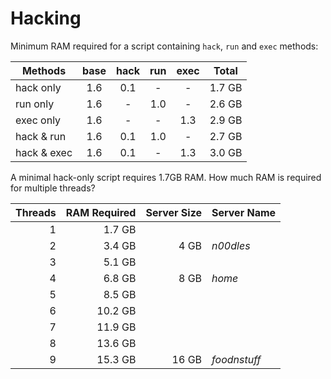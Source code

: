 # Hacking

Minimum RAM required for a script containing `hack`, `run` and `exec` methods:

| Methods     | base | hack | run  | exec | Total  |
|-------------|:----:|:----:|:----:|:----:|:------:|
| hack only   | 1.6  | 0.1  |   -  |   -  | 1.7 GB |
| run only    | 1.6  |   -  | 1.0  |   -  | 2.6 GB |
| exec only   | 1.6  |   -  |   -  | 1.3  | 2.9 GB |
| hack & run  | 1.6  | 0.1  | 1.0  |   -  | 2.7 GB |
| hack & exec | 1.6  | 0.1  |   -  | 1.3  | 3.0 GB |

A minimal hack-only script requires 1.7GB RAM. How much RAM is required for multiple threads?

|  Threads | RAM Required | Server Size | Server Name  |
|---------:|-------------:|------------:|--------------|
|        1 |       1.7 GB |             |              |
|        2 |       3.4 GB |        4 GB | _n00dles_    |
|        3 |       5.1 GB |             |              |
|        4 |       6.8 GB |        8 GB | _home_       |
|        5 |       8.5 GB |             |              |
|        6 |      10.2 GB |             |              |
|        7 |      11.9 GB |             |              |
|        8 |      13.6 GB |             |              |
|        9 |      15.3 GB |       16 GB | _foodnstuff_ |
